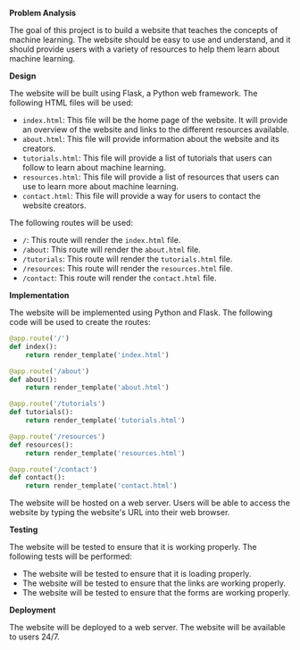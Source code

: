  **Problem Analysis**

The goal of this project is to build a website that teaches the concepts of machine learning. The website should be easy to use and understand, and it should provide users with a variety of resources to help them learn about machine learning.

**Design**

The website will be built using Flask, a Python web framework. The following HTML files will be used:

* `index.html`: This file will be the home page of the website. It will provide an overview of the website and links to the different resources available.
* `about.html`: This file will provide information about the website and its creators.
* `tutorials.html`: This file will provide a list of tutorials that users can follow to learn about machine learning.
* `resources.html`: This file will provide a list of resources that users can use to learn more about machine learning.
* `contact.html`: This file will provide a way for users to contact the website creators.

The following routes will be used:

* `/`: This route will render the `index.html` file.
* `/about`: This route will render the `about.html` file.
* `/tutorials`: This route will render the `tutorials.html` file.
* `/resources`: This route will render the `resources.html` file.
* `/contact`: This route will render the `contact.html` file.

**Implementation**

The website will be implemented using Python and Flask. The following code will be used to create the routes:

```python
@app.route('/')
def index():
    return render_template('index.html')

@app.route('/about')
def about():
    return render_template('about.html')

@app.route('/tutorials')
def tutorials():
    return render_template('tutorials.html')

@app.route('/resources')
def resources():
    return render_template('resources.html')

@app.route('/contact')
def contact():
    return render_template('contact.html')
```

The website will be hosted on a web server. Users will be able to access the website by typing the website's URL into their web browser.

**Testing**

The website will be tested to ensure that it is working properly. The following tests will be performed:

* The website will be tested to ensure that it is loading properly.
* The website will be tested to ensure that the links are working properly.
* The website will be tested to ensure that the forms are working properly.

**Deployment**

The website will be deployed to a web server. The website will be available to users 24/7.